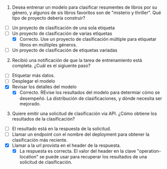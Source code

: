 1. Desea entrenar un modelo para clasificar resumentes de libros por su género, y algunos de sis libros favoritos son de "misterio y thriller". Qué tipo de proyecto debería construir?

- [ ] Un proyecto de clasificación de una sola etiqueta
- [ ] Un proyecto de clasificación de varias etiquetas
    - [X] Correcto. Use un proyecto de clasificación múltiple para etiquetar libros en múltiples géneros.
- [ ] Un proyecto de clasificación de etiquetas variadas

2. Recibió una notificación de que la tarea de entrenamiento está completa. ¿Cuál es el sigiuente paso?

- [ ] Etiquetar más datos.
- [ ] Desplegar el modelo
- [X] Revisar los detalles del modelo
    - [X] Correcto. REvise los resultados del modelo para determiar cómo se desempeñó. La distribución de clasificaciones, y dónde necesita ser mejorado.

3. Quiere emitir una solicitud de clasificación via API. ¿Cómo obtiene los resultados de la clasificación?
- [ ] El resultado está en la respuesta de la solicitud.
- [ ] Llamar un endpoint con el nombre del deployment para obtener la clasificación más reciente.
- [X] Llamar a la url provista en el header de la respuesta.
    - [X] La respuesta es correcta. El valor del header en la clave "operation-location" se puede usar para recuperar los resultados de una solicitud de clasificación.
